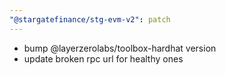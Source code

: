 ```yaml
---
"@stargatefinance/stg-evm-v2": patch
---
```


- bump @layerzerolabs/toolbox-hardhat version
- update broken rpc url for healthy ones
